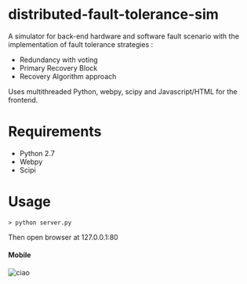 distributed-fault-tolerance-sim
===============================

A simulator for back-end hardware and software fault scenario with the implementation of fault tolerance strategies : 
- Redundancy with voting 
- Primary Recovery Block 
- Recovery Algorithm approach

Uses multithreaded Python, webpy, scipy and Javascript/HTML for the frontend.


Requirements
===
* Python 2.7
* Webpy
* Scipi


Usage
===

```> python server.py```

Then open browser at 127.0.0.1:80

#### Mobile
![ciao](https://github.com/neonsoftware/distributed-fault-tolerance-sim/blob/master/img/img.png)
